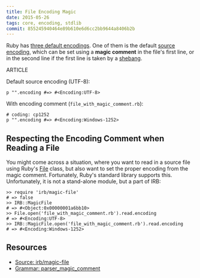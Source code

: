 ```yaml
---
title: File Encoding Magic
date: 2015-05-26
tags: core, encoding, stdlib
commit: 855245940464e89b610e6d6cc2bb9644a8406b2b
---
```


Ruby has [three default encodings](http://graysoftinc.com/character-encodings/ruby-19s-three-default-encodings). One of them is the default [source encoding](http://ruby-doc.org/core-2.2.2/Encoding.html#class-Encoding-label-Script+encoding), which can be set using a **magic comment** in the file's first line, or in the second line if the first line is taken by a [shebang](https://en.wikipedia.org/wiki/Shebang_%28Unix%29).

ARTICLE

Default source encoding (UTF-8):

    p "".encoding #=> #<Encoding:UTF-8>

With encoding comment (`file_with_magic_comment.rb`):

    # coding: cp1252
    p "".encoding #=> #<Encoding:Windows-1252>

## Respecting the Encoding Comment when Reading a File

You might come across a situation, where you want to read in a source file using Ruby's [File](http://ruby-doc.org/core-2.2.2/File.html) class, but also want to set the proper encoding from the magic comment. Fortunately, Ruby's standard library supports this. Unfortunately, it is not a stand-alone module, but a part of IRB:

    >> require 'irb/magic-file'
    # => false
    >> IRB::MagicFile
    # => #<Object:0x00000001a6bb10>
    >> File.open('file_with_magic_comment.rb').read.encoding
    # => #<Encoding:UTF-8>
    >> IRB::MagicFile.open('file_with_magic_comment.rb').read.encoding
    # => #<Encoding:Windows-1252>

## Resources

- [Source: irb/magic-file](https://github.com/ruby/ruby/blob/trunk/lib/irb/magic-file.rb)
- [Grammar: parser_magic_comment](https://github.com/ruby/ruby/blob/ruby_2_2/parse.y#L6980)